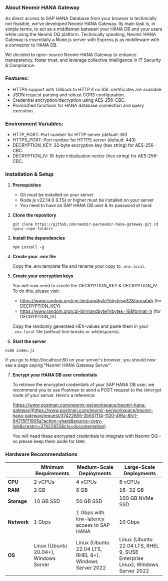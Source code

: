 ### About Neomir HANA Gateway

As direct access to SAP HANA Database from your browser is technically not feasible, we've developed Neomir HANA Gateway. Its main task is, in simple terms, to act as a middleman between your HANA DB and your users while using the Neomir DQ platform.
Technically speaking, Neomir HANA Gateway is essentially a Node.js server with Express.js as middleware with a connector to HANA DB.

We decided to open-source Neomir HANA Gateway to enhance transparency, foster trust, and leverage collective intelligence in IT Security & Compliance.

### Features:

- HTTPS support with fallback to HTTP if no SSL certificates are available.
- JSON request parsing and robust CORS configuration.
- Credential encryption/decryption using AES-256-CBC.
- Promisified functions for HANA database connection and query execution.

### Environment Variables:

- HTTP_PORT: Port number for HTTP server (default: 80)
- HTTPS_PORT: Port number for HTTPS server (default: 443)
- DECRYPTION_KEY: 32-byte encryption key (hex string) for AES-256-CBC.
- DECRYPTION_IV: 16-byte initialization vector (hex string) for AES-256-CBC.

### Installation & Setup

1. **Prerequisites**

   - Git must be installed on your server
   - Node.js v22.14.0 (LTS) or higher must be installed on your server
   - You need to have an SAP HANA DB user & its password at hand

2. **Clone the repository**

   `git clone https://github.com/neomir-pe/neomir-hana-gateway.git
cd <your-repo-folder>`

3. **Install the dependencies**

   `npm install -g`

4. **Create your .env file**

   Copy the .env.template file and rename your copy to `.env.local`.

5. **Create your encryption keys**

   You will now need to create the DECRYPTION_KEY & DECRYPTION_IV. To do this, please visit:

   - https://www.random.org/cgi-bin/randbyte?nbytes=32&format=h (for DECRYPTION_KEY)
   - https://www.random.org/cgi-bin/randbyte?nbytes=16&format=h (for DECRYPTION_IV)

   Copy the randomly generated HEX-values and paste them in your `.env.local` file (without line breaks or whitespaces).

6. **Start the server**

`node index.js`

If you go to http://localhost:80 on your server's browser, you should now see a page saying "Neomir HANA Gateway Server".

7. **Encrypt your HANA DB user credentials**

   To retrieve the encrypted credentials of your SAP HANA DB user, we recommend you to use Postman to send a POST request to the /encrypt route of your server. Here's a reference:

   [https://www.postman.com/neomir-pe/workspace/neomir-hana-gateway](https://www.postman.com/neomir-pe/workspace/neomir-hana-gateway/request/37422855-2b507f14-1120-49fa-8fc1-94715f71905a?action=share&source=copy-link&creator=37422855&ctx=documentation)

   You will need these encrypted credentials to integrate with Neomir DQ - so please keep them aside for later.

### Hardware Recommendations

|             | **Minimum Requirements**              | **Medium-Scale Deployments**                           | **Large-Scale Deployments**                                                  |
| ----------- | ------------------------------------- | ------------------------------------------------------ | ---------------------------------------------------------------------------- |
| **CPU**     | 2 vCPUs                               | 4 vCPUs                                                | 8 vCPUs                                                                      |
| **RAM**     | 2 GB                                  | 8 GB                                                   | 16-32 GB                                                                     |
| **Storage** | 10 GB SSD                             | 50 GB SSD                                              | 100 GB NVMe SSD                                                              |
| **Network** | 1 Gbps                                | 1 Gbps with low-latency access to SAP HANA             | 10 Gbps                                                                      |
| **OS**      | Linux (Ubuntu 20.04+), Windows Server | Linux (Ubuntu 22.04 LTS, RHEL 8+), Windows Server 2022 | Linux (Ubuntu 22.04 LTS, RHEL 9, SUSE Enterprise Linux), Windows Server 2022 |
